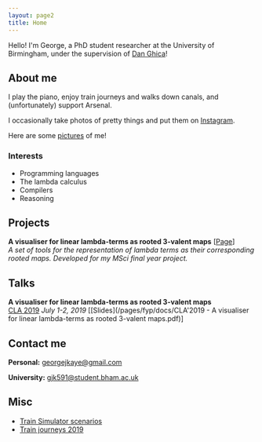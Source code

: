 ```yaml
---
layout: page2
title: Home
---
```


Hello! I'm George, a PhD student researcher at the University of Birmingham, under the supervision of [Dan Ghica](http://www.cs.bham.ac.uk/~drg/)!

## About me
I play the piano, enjoy train journeys and walks down canals, and (unfortunately) support Arsenal.

I occasionally take photos of pretty things and put them on [Instagram](https://www.instagram.com/georgejkaye/).

Here are some [pictures](/pictures) of me!

### Interests
* Programming languages
* The lambda calculus
* Compilers
* Reasoning

## Projects
**A visualiser for linear lambda-terms as rooted 3-valent maps** \[[Page](\fyp)\]  
*A set of tools for the representation of lambda terms as their corresponding rooted maps. Developed for my MSci final year project.*

## Talks

**A visualiser for linear lambda-terms as rooted 3-valent maps**  
[CLA 2019](http://cla.tcs.uj.edu.pl/) *July 1-2, 2019* \[[Slides](/pages/fyp/docs/CLA'2019 - A visualiser for linear lambda-terms as rooted 3-valent maps.pdf)\]

## Contact me

**Personal:** [georgejkaye@gmail.com](mailto:georgejkaye:gmail.com)

**University:** [gjk591@student.bham.ac.uk](mailto:gjk591@student.bham.ac.uk)

## Misc

* [Train Simulator scenarios](/trains)
* [Train journeys 2019](https://docs.google.com/spreadsheets/d/1OTRPjguZQNHIo-xYKBTjbUOETZ5tq67Ve-i0CNSYaK4/edit?usp=sharing)